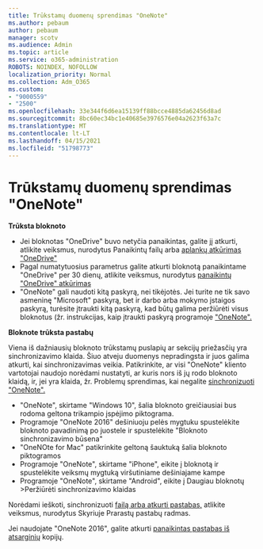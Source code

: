 ```yaml
---
title: Trūkstamų duomenų sprendimas "OneNote"
ms.author: pebaum
author: pebaum
manager: scotv
ms.audience: Admin
ms.topic: article
ms.service: o365-administration
ROBOTS: NOINDEX, NOFOLLOW
localization_priority: Normal
ms.collection: Adm_O365
ms.custom:
- "9000559"
- "2500"
ms.openlocfilehash: 33e344f6d6ea15139ff88bcce4885da62456d8ad
ms.sourcegitcommit: 8bc60ec34bc1e40685e3976576e04a2623f63a7c
ms.translationtype: MT
ms.contentlocale: lt-LT
ms.lasthandoff: 04/15/2021
ms.locfileid: "51798773"
---
```

# <a name="resolving-missing-data-in-onenote"></a>Trūkstamų duomenų sprendimas "OneNote"

**Trūksta bloknoto**

- Jei bloknotas "OneDrive" buvo netyčia panaikintas, galite jį atkurti, atlikite veiksmus, nurodytus Panaikintų failų arba [aplankų atkūrimas "OneDrive"](https://support.office.com/article/949ada80-0026-4db3-a953-c99083e6a84f)
- Pagal numatytuosius parametrus galite atkurti bloknotą panaikintame "OneDrive" per 30 dienų, atlikite veiksmus, nurodytus [panaikintų "OneDrive" atkūrimas](https://docs.microsoft.com/onedrive/restore-deleted-onedrive)
- "OneNote" gali naudoti kitą paskyrą, nei tikėjotės. Jei turite ne tik savo asmeninę "Microsoft" paskyrą, bet ir darbo arba mokymo įstaigos paskyrą, turėsite įtraukti kitą paskyrą, kad būtų galima peržiūrėti visus bloknotus (žr. instrukcijas, kaip įtraukti paskyrą programoje ["OneNote".](https://support.office.com/article/5afff855-54ee-47e4-a773-db048d4ac299)

**Bloknote trūksta pastabų**

Viena iš dažniausių bloknoto trūkstamų puslapių ar sekcijų priežasčių yra sinchronizavimo klaida. Šiuo atveju duomenys nepradingsta ir juos galima atkurti, kai sinchronizavimas veikia. Patikrinkite, ar visi "OneNote" kliento vartotojai naudojo norėdami nustatyti, ar kuris nors iš jų rodo bloknoto klaidą, ir, jei yra klaida, žr. Problemų sprendimas, kai negalite [sinchronizuoti "OneNote".](https://support.office.com/article/299495ef-66d1-448f-90c1-b785a6968d45)

- "OneNote", skirtame "Windows 10", šalia bloknoto greičiausiai bus rodoma geltona trikampio įspėjimo piktograma.
- Programoje "OneNote 2016" dešiniuoju pelės mygtuku spustelėkite bloknoto pavadinimą po juostele ir spustelėkite "Bloknoto sinchronizavimo būsena"
- "OneNOte for Mac" patikrinkite geltoną šauktuką šalia bloknoto piktogramos
- Programoje "OneNote", skirtame "iPhone", eikite į bloknotą ir spustelėkite veiksmų mygtuką viršutiniame dešiniajame kampe
- Programoje "OneNote", skirtame "Android", eikite į Daugiau bloknotų >Peržiūrėti sinchronizavimo klaidas

Norėdami ieškoti, sinchronizuoti [failą arba atkurti pastabas,](https://support.office.com/article/32cb2bd7-afe7-44d2-a711-398a88421287) atlikite veiksmus, nurodytus Skyriuje Prarastų pastabų radmas.

Jei naudojate "OneNote 2016", galite atkurti [panaikintas pastabas iš atsarginių](https://support.office.com/article/32ed1036-74fd-4c21-bc28-033a486e6b14) kopijų.
